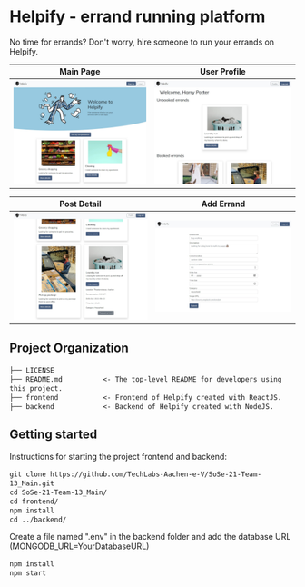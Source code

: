 Helpify - errand running platform
==============================

No time for errands? Don't worry, hire someone to run your errands on Helpify.
	
Main Page             |  User Profile
:-------------------------:|:-------------------------:
![MainPage](https://github.com/TechLabs-Aachen-e-V/SoSe-21-Team-13_Main/blob/master/screenshots/MainPage.jpg?raw=true)  |  ![UserProfile](https://github.com/TechLabs-Aachen-e-V/SoSe-21-Team-13_Main/blob/master/screenshots/UserProfile.jpg?raw=true)

Post Detail             |  Add Errand
:-------------------------:|:-------------------------:
![MainPage](https://github.com/TechLabs-Aachen-e-V/SoSe-21-Team-13_Main/blob/master/screenshots/PostDetail.jpg?raw=true)  |  ![UserProfile](https://github.com/TechLabs-Aachen-e-V/SoSe-21-Team-13_Main/blob/master/screenshots/AddErrand.jpg?raw=true)

Project Organization
------------

    ├── LICENSE
    ├── README.md          <- The top-level README for developers using this project.
	├── frontend           <- Frontend of Helpify created with ReactJS.
	├── backend            <- Backend of Helpify created with NodeJS.

Getting started
------------
	
Instructions for starting the project frontend and backend:
```
git clone https://github.com/TechLabs-Aachen-e-V/SoSe-21-Team-13_Main.git
cd SoSe-21-Team-13_Main/
cd frontend/
npm install
cd ../backend/
```
Create a file named ".env" in the backend folder and add the database URL (MONGODB_URL=YourDatabaseURL)
```
npm install
npm start
```
